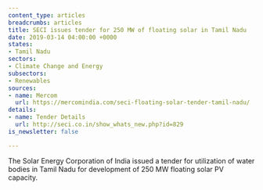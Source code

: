 ```yaml
---
content_type: articles
breadcrumbs: articles
title: SECI issues tender for 250 MW of floating solar in Tamil Nadu
date: 2019-03-14 04:00:00 +0000
states:
- Tamil Nadu
sectors:
- Climate Change and Energy
subsectors:
- Renewables
sources:
- name: Mercom
  url: https://mercomindia.com/seci-floating-solar-tender-tamil-nadu/
details:
- name: Tender Details
  url: http://seci.co.in/show_whats_new.php?id=829
is_newsletter: false

---
```

The Solar Energy Corporation of India issued a tender for utilization of water bodies in Tamil Nadu for development of 250 MW floating solar PV capacity.
